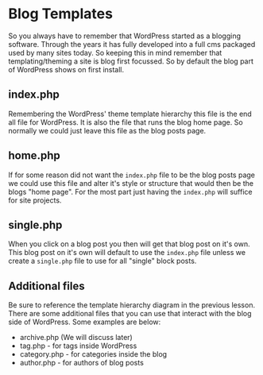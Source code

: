 # Blog Templates

So you always have to remember that WordPress started as a blogging software. Through the years it has fully developed into a full cms packaged used by many sites today. So keeping this in mind remember that templating/theming a site is blog first focussed. So by default the blog part of WordPress shows on first install.

## index.php

Remembering the WordPress' theme template hierarchy this file is the end all file for WordPress. It is also the file that runs the blog home page. So normally we could just leave this file as the blog posts page.

## home.php

If for some reason did not want the `index.php` file to be the blog posts page we could use this file and alter it's style or structure that would then be the blogs "home page". For the most part just having the `index.php` will suffice for site projects.

## single.php

When you click on a blog post you then will get that blog post on it's own. This blog post on it's own will default to use the `index.php` file unless we create a `single.php` file to use for all "single" block posts.

## Additional files

Be sure to reference the template hierarchy diagram in the previous lesson. There are some additional files that you can use that interact with the blog side of WordPress. Some examples are below:

- archive.php (We will discuss later)
- tag.php - for tags inside WordPress
- category.php - for categories inside the blog
- author.php - for authors of blog posts